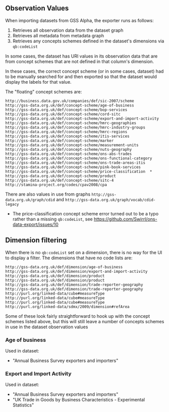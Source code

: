
## Observation Values

When importing datasets from GSS Alpha, the exporter runs as follows:

1. Retrieves all observation data from the dataset graph
2. Retrieves all metadata from metadata graph
3. Retrieves any concepts schemes defined in the dataset's dimensions via `qb:codeList`

In some cases, the dataset has URI values in its observation data that are from concept schemes that are not defined in that column's dimension.

In these cases, the correct concept scheme (or in some cases, dataset) had to be manually searched for and then exported so that the dataset would display the labels for that value.

The "floating" concept schemes are:

```
http://business.data.gov.uk/companies/def/sic-2007/scheme
http://gss-data.org.uk/def/concept-scheme/age-of-business
http://gss-data.org.uk/def/concept-scheme/bop-services
http://gss-data.org.uk/def/concept-scheme/cord-sitc
http://gss-data.org.uk/def/concept-scheme/export-and-import-activity
http://gss-data.org.uk/def/concept-scheme/hmrc-geographies
http://gss-data.org.uk/def/concept-scheme/hmrc-industry-groups
http://gss-data.org.uk/def/concept-scheme/hmrc-regions
http://gss-data.org.uk/def/concept-scheme/itis-services
http://gss-data.org.uk/def/concept-scheme/marker
http://gss-data.org.uk/def/concept-scheme/measurement-units
http://gss-data.org.uk/def/concept-scheme/nuts-geography
http://gss-data.org.uk/def/concept-scheme/ons-abs-trades
http://gss-data.org.uk/def/concept-scheme/ons-functional-category
http://gss-data.org.uk/def/concept-scheme/ons-trade-areas-itis
http://gss-data.org.uk/def/concept-scheme/pink-book-services
http://gss-data.org.uk/def/concept-scheme/price-classification  *
http://gss-data.org.uk/def/concept-scheme/product
http://gss-data.org.uk/def/concept-scheme/sitc-4
http://stamina-project.org/codes/cpav2008/cpa
```

There are also values in use from graphs `http://gss-data.org.uk/graph/cdid` and `http://gss-data.org.uk/graph/vocab/cdid-legacy`

* The price-classification concept scheme error turned out to be a typo rather than a missing `qb:codeList`, see https://github.com/Swirrl/ons-data-export/issues/10


## Dimension filtering

When there is no `qb:codeList` set on a dimension, there is no way for the UI to display a filter. The dimensions that have no code lists are:

```
http://gss-data.org.uk/def/dimension/age-of-business
http://gss-data.org.uk/def/dimension/export-and-import-activity
http://gss-data.org.uk/def/dimension/product
http://gss-data.org.uk/def/dimension/product
http://gss-data.org.uk/def/dimension/trade-reporter-geography
http://gss-data.org.uk/def/dimension/trade-reporter-geography
http://purl.org/linked-data/cube#measureType
http://purl.org/linked-data/cube#measureType
http://purl.org/linked-data/cube#measureType
http://purl.org/linked-data/sdmx/2009/dimension#refArea
```

Some of these look fairly straightforward to hook up with the concept schemes listed above, but this will still leave a number of concepts schemes in use in the dataset observation values 


### Age of business

Used in dataset: 
- "Annual Business Survey exporters and importers"

### Export and Import Activity

Used in dataset: 
 - "Annual Business Survey exporters and importers"
 - "UK Trade in Goods by Business Characteristics - Experimental Statistics"

